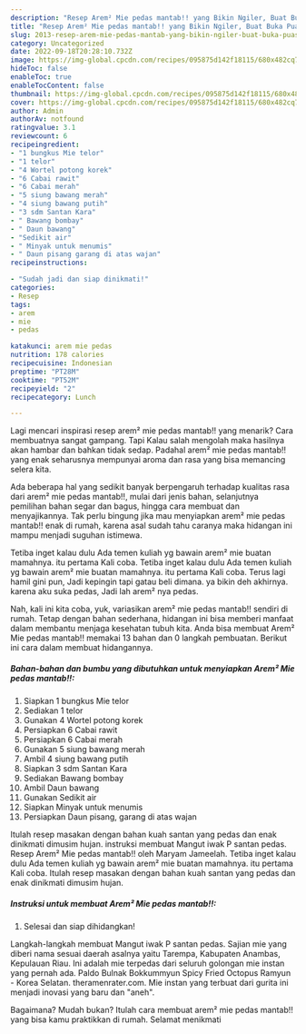 ```yaml
---
description: "Resep Arem² Mie pedas mantab!! yang Bikin Ngiler, Buat Buka Puasa Bikin Ngiler"
title: "Resep Arem² Mie pedas mantab!! yang Bikin Ngiler, Buat Buka Puasa Bikin Ngiler"
slug: 2013-resep-arem-mie-pedas-mantab-yang-bikin-ngiler-buat-buka-puasa-bikin-ngiler
category: Uncategorized
date: 2022-09-18T20:28:10.732Z
image: https://img-global.cpcdn.com/recipes/095875d142f18115/680x482cq70/arem-mie-pedas-mantab-foto-resep-utama.jpg
hideToc: false
enableToc: true
enableTocContent: false
thumbnail: https://img-global.cpcdn.com/recipes/095875d142f18115/680x482cq70/arem-mie-pedas-mantab-foto-resep-utama.jpg
cover: https://img-global.cpcdn.com/recipes/095875d142f18115/680x482cq70/arem-mie-pedas-mantab-foto-resep-utama.jpg
author: Admin
authorAv: notfound
ratingvalue: 3.1
reviewcount: 6
recipeingredient:
- "1 bungkus Mie telor"
- "1 telor"
- "4 Wortel potong korek"
- "6 Cabai rawit"
- "6 Cabai merah"
- "5 siung bawang merah"
- "4 siung bawang putih"
- "3 sdm Santan Kara"
- " Bawang bombay"
- " Daun bawang"
- "Sedikit air"
- " Minyak untuk menumis"
- " Daun pisang garang di atas wajan"
recipeinstructions:

- "Sudah jadi dan siap dinikmati!"
categories:
- Resep
tags:
- arem
- mie
- pedas

katakunci: arem mie pedas 
nutrition: 178 calories
recipecuisine: Indonesian
preptime: "PT28M"
cooktime: "PT52M"
recipeyield: "2"
recipecategory: Lunch

---
```



Lagi mencari inspirasi resep arem² mie pedas mantab!! yang menarik? Cara membuatnya sangat gampang. Tapi Kalau salah mengolah maka hasilnya akan hambar dan bahkan tidak sedap. Padahal arem² mie pedas mantab!! yang enak seharusnya mempunyai aroma dan rasa yang bisa memancing selera kita.


Ada beberapa hal yang sedikit banyak berpengaruh terhadap kualitas rasa dari arem² mie pedas mantab!!, mulai dari jenis bahan, selanjutnya pemilihan bahan segar dan bagus, hingga cara membuat dan menyajikannya. Tak perlu bingung jika mau menyiapkan arem² mie pedas mantab!! enak di rumah, karena asal sudah tahu caranya maka hidangan ini mampu menjadi suguhan istimewa.

Tetiba inget kalau dulu Ada temen kuliah yg bawain arem² mie buatan mamahnya. itu pertama Kali coba. Tetiba inget kalau dulu Ada temen kuliah yg bawain arem² mie buatan mamahnya. itu pertama Kali coba. Terus lagi hamil gini pun, Jadi kepingin tapi gatau beli dimana. ya bikin deh akhirnya. karena aku suka pedas, Jadi lah arem² nya pedas.


Nah, kali ini kita coba, yuk, variasikan arem² mie pedas mantab!! sendiri di rumah. Tetap dengan bahan sederhana, hidangan ini bisa memberi manfaat dalam membantu menjaga kesehatan tubuh kita. Anda bisa membuat Arem² Mie pedas mantab!! memakai 13 bahan dan 0 langkah pembuatan. Berikut ini cara dalam membuat hidangannya.

<!--inarticleads1-->

##### Bahan-bahan dan bumbu yang dibutuhkan untuk menyiapkan Arem² Mie pedas mantab!!:

1. Siapkan 1 bungkus Mie telor
1. Sediakan 1 telor
1. Gunakan 4 Wortel potong korek
1. Persiapkan 6 Cabai rawit
1. Persiapkan 6 Cabai merah
1. Gunakan 5 siung bawang merah
1. Ambil 4 siung bawang putih
1. Siapkan 3 sdm Santan Kara
1. Sediakan  Bawang bombay
1. Ambil  Daun bawang
1. Gunakan Sedikit air
1. Siapkan  Minyak untuk menumis
1. Persiapkan  Daun pisang, garang di atas wajan


Itulah resep masakan dengan bahan kuah santan yang pedas dan enak dinikmati dimusim hujan. instruksi membuat Mangut iwak P santan pedas. Resep Arem² Mie pedas mantab!! oleh Maryam Jameelah. Tetiba inget kalau dulu Ada temen kuliah yg bawain arem² mie buatan mamahnya. itu pertama Kali coba. Itulah resep masakan dengan bahan kuah santan yang pedas dan enak dinikmati dimusim hujan. 

<!--inarticleads2-->

##### Instruksi untuk membuat Arem² Mie pedas mantab!!:


1. Selesai dan siap dihidangkan!

Langkah-langkah membuat Mangut iwak P santan pedas. Sajian mie yang diberi nama sesuai daerah asalnya yaitu Tarempa, Kabupaten Anambas, Kepulauan Riau. Ini adalah mie terpedas dari seluruh golongan mie instan yang pernah ada. Paldo Bulnak Bokkummyun Spicy Fried Octopus Ramyun - Korea Selatan. theramenrater.com. Mie instan yang terbuat dari gurita ini menjadi inovasi yang baru dan &#34;aneh&#34;. 

Bagaimana? Mudah bukan? Itulah cara membuat arem² mie pedas mantab!! yang bisa kamu praktikkan di rumah. Selamat menikmati
